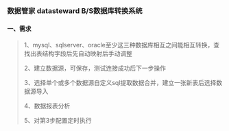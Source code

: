 
### 数据管家 datasteward B/S数据库转换系统
#### 一、需求
>1、mysql、sqlserver、oracle至少这三种数据库相互之间能相互转换，查找出表结构字段后先自动映射后手动调整
> 
>2、建立数据源，可保存，测试连接成功后下一步操作
>
>3、选择单个或多个数据源自定义sql提取数据合并，建立一张新表后选择数据源导入
>
>4、数据报表分析
>
>5、对第3步配置定时执行

